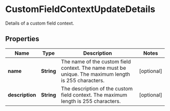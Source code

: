 

# CustomFieldContextUpdateDetails

Details of a custom field context.

## Properties

Name | Type | Description | Notes
------------ | ------------- | ------------- | -------------
**name** | **String** | The name of the custom field context. The name must be unique. The maximum length is 255 characters. |  [optional]
**description** | **String** | The description of the custom field context. The maximum length is 255 characters. |  [optional]




